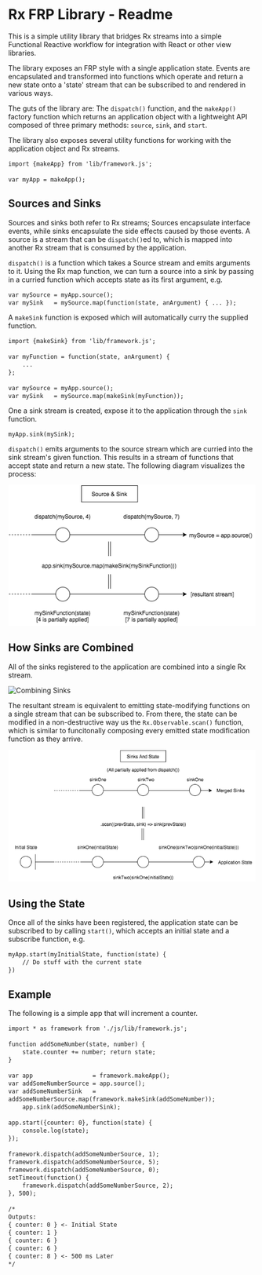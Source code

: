 # Rx FRP Library - Readme

This is a simple utility library that bridges Rx streams into a simple Functional Reactive workflow for integration with React or other view libraries.

The library exposes an FRP style with a single application state. Events are encapsulated and transformed into functions which operate and return a new state onto a 'state' stream that can be subscribed to and rendered in various ways.

The guts of the library are: The `dispatch()` function, and the `makeApp()` factory function which returns an application object with a lightweight API composed of three primary methods: `source`, `sink`, and `start`.

The library also exposes several utility functions for working with the application
object and Rx streams.

```
import {makeApp} from 'lib/framework.js';

var myApp = makeApp();
```

## Sources and Sinks

Sources and sinks both refer to Rx streams; Sources encapsulate interface events, while sinks encapsulate the side effects caused by those events. A source is a stream that can be `dispatch()`ed to, which is mapped into another Rx stream that is consumed by the application.

`dispatch()` is a function which takes a Source stream and emits arguments to it. Using
the Rx map function, we can turn a source into a sink by passing in a curried function which accepts state as its first argument, e.g.

```
var mySource = myApp.source();
var mySink   = mySource.map(function(state, anArgument) { ... });
```

A `makeSink` function is exposed which will automatically curry the supplied function.

```
import {makeSink} from 'lib/framework.js';

var myFunction = function(state, anArgument) {
    ...
};

var mySource = myApp.source();
var mySink   = mySource.map(makeSink(myFunction));
```

One a sink stream is created, expose it to the application through the `sink` function.

```
myApp.sink(mySink);
```

`dispatch()` emits arguments to the source stream which are curried into the sink stream's given function. This results in a stream of functions that accept state and return a new state. The following diagram visualizes the process:

![Sources and Sinks](./doc/img/SourceAndSink.png)

## How Sinks are Combined

All of the sinks registered to the application are combined into a single Rx stream.

![Combining Sinks](./doc/img/Sinks.png)

The resultant stream is equivalent to emitting state-modifying functions on a single stream that can be subscribed to. From there, the state can be modified in a non-destructive way us the `Rx.Observable.scan()` function, which is similar to funcitonally composing every emitted state modification function as they arrive.

![Determining State](./doc/img/State.png)

## Using the State

Once all of the sinks have been registered, the application state can be subscribed
to by calling `start()`, which accepts an initial state and a subscribe function, e.g.

```
myApp.start(myInitialState, function(state) {
    // Do stuff with the current state
})
```

## Example

The following is a simple app that will increment a counter.

```
import * as framework from './js/lib/framework.js';

function addSomeNumber(state, number) {
    state.counter += number; return state;
}

var app                 = framework.makeApp();
var addSomeNumberSource = app.source();
var addSomeNumberSink   = addSomeNumberSource.map(framework.makeSink(addSomeNumber));
    app.sink(addSomeNumberSink);
    
app.start({counter: 0}, function(state) {
    console.log(state);
});

framework.dispatch(addSomeNumberSource, 1);
framework.dispatch(addSomeNumberSource, 5);
framework.dispatch(addSomeNumberSource, 0);
setTimeout(function() {
    framework.dispatch(addSomeNumberSource, 2);
}, 500);

/*
Outputs:
{ counter: 0 } <- Initial State
{ counter: 1 }
{ counter: 6 }
{ counter: 6 }
{ counter: 8 } <- 500 ms Later
*/
```
